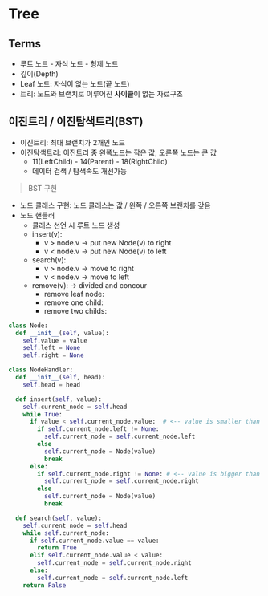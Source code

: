 # Tree
## Terms
* 루트 노드 - 자식 노드 - 형제 노드 
* 깊이(Depth)
* Leaf 노드: 자식이 없는 노드(끝 노드)
* 트리: 노드와 브랜치로 이루어진 **사이클**이 없는 자료구조

## 이진트리 / 이진탐색트리(BST)
* 이진트리: 최대 브랜치가 2개인 노드 
* 이진탐색트리: 이진트리 중 왼쪽노드는 작은 값, 오른쪽 노드는 큰 값 
  + 11(LeftChild) - 14(Parent) - 18(RightChild)
  + 데이터 검색 / 탐색속도 개선가능
> BST 구현
* 노드 클래스 구현: 노드 클래스는 값 / 왼쪽 / 오른쪽 브랜치를 갖음
* 노드 핸들러
  + 클래스 선언 시 루트 노드 생성
  + insert(v):
    - v > node.v -> put new Node(v) to right 
    - v < node.v -> put new Node(v) to left 
  + search(v):
    - v > node.v -> move to right
    - v < node.v -> move to left
  + remove(v): -> divided and concour
    - remove leaf node:
    - remove one child:
    - remove two childs:


```python
class Node:
  def __init__(self, value):
    self.value = value
    self.left = None
    self.right = None

class NodeHandler:
  def __init__(self, head):
    self.head = head 

  def insert(self, value):
    self.current_node = self.head
    while True:
      if value < self.current_node.value:  # <-- value is smaller than current node value
        if self.current_node.left != None:
          self.current_node = self.current_node.left
        else 
          self.current_node = Node(value)
          break
      else:
        if self.current_node.right != None: # <-- value is bigger than current node value
          self.current_node = self.current_node.right
        else 
          self.current_node = Node(value)
          break  

  def search(self, value):
    self.current_node = self.head 
    while self.current_node:
      if self.current_node.value == value:
        return True 
      elif self.current_node.value < value:
        self.current_node = self.current_node.right
      else:
        self.current_node = self.current_node.left
    return False

```